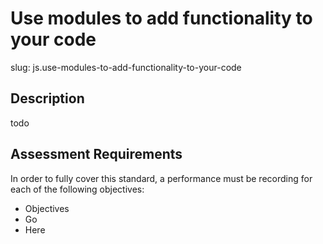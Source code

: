 
# Use modules to add functionality to your code

slug: js.use-modules-to-add-functionality-to-your-code

## Description
todo

## Assessment Requirements
In order to fully cover this standard, a performance must be recording for each of the following objectives:

- Objectives
- Go
- Here

          